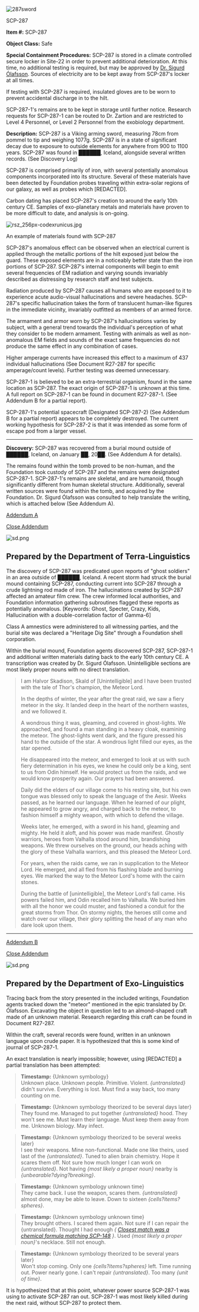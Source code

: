 ![287sword](http://scp-wiki.wdfiles.com/local--files/scp-287/287sword)

SCP-287

**Item #:** SCP-287

**Object Class:** Safe

**Special Containment Procedures:** SCP-287 is stored in a climate controlled secure locker in Site-22 in order to prevent additional deterioration. At this time, no additional testing is required, but may be approved by [Dr. Sigurd Ólafsson](/scp-3609). Sources of electricity are to be kept away from SCP-287's locker at all times.

If testing with SCP-287 is required, insulated gloves are to be worn to prevent accidental discharge in to the hilt.

SCP-287-1's remains are to be kept in storage until further notice. Research requests for SCP-287-1 can be routed to Dr. Zartion and are restricted to Level 4 Personnel, or Level 2 Personnel from the exobiology department.

**Description:** SCP-287 is a Viking arming sword, measuring 78cm from pommel to tip and weighing 1077g. SCP-287 is in a state of significant decay due to exposure to outside elements for anywhere from 900 to 1100 years. SCP-287 was found in ██████, Iceland, alongside several written records. (See Discovery Log)

SCP-287 is comprised primarily of iron, with several potentially anomalous components incorporated into its structure. Several of these materials have been detected by Foundation probes traveling within extra-solar regions of our galaxy, as well as probes which \[REDACTED\].

Carbon dating has placed SCP-287's creation to around the early 10th century CE. Samples of exo-planetary metals and materials have proven to be more difficult to date, and analysis is on-going.

![rsz_256px-codexrunicus.jpg](http://scp-wiki.wdfiles.com/local--files/scp-287/rsz_256px-codexrunicus.jpg)

An example of materials found with SCP-287

SCP-287's anomalous effect can be observed when an electrical current is applied through the metallic portions of the hilt exposed just below the guard. These exposed elements are in a noticeably better state than the iron portions of SCP-287. SCP-287's internal components will begin to emit several frequencies of EM radiation and varying sounds invariably described as distressing by research staff and test subjects.

Radiation produced by SCP-287 causes all humans who are exposed to it to experience acute audio-visual hallucinations and severe headaches. SCP-287's specific hallucination takes the form of translucent human-like figures in the immediate vicinity, invariably outfitted as members of an armed force.

The armament and armor worn by SCP-287's hallucinations varies by subject, with a general trend towards the individual's perception of what they consider to be modern armament. Testing with animals as well as non-anomalous EM fields and sounds of the exact same frequencies do not produce the same effect in any combination of cases.

Higher amperage currents have increased this effect to a maximum of 437 individual hallucinations (See Document R27-287 for specific amperage/count levels). Further testing was deemed unnecessary.

SCP-287-1 is believed to be an extra-terrestrial organism, found in the same location as SCP-287. The exact origin of SCP-287-1 is unknown at this time. A full report on SCP-287-1 can be found in document R27-287-1. (See Addendum B for a partial report).

SCP-287-1's potential spacecraft (Designated SCP-287-2) (See Addendum B for a partial report) appears to be completely destroyed. The current working hypothesis for SCP-287-2 is that it was intended as some form of escape pod from a larger vessel.

* * *

**Discovery:** SCP-287 was recovered from a burial mound outside of ██████, Iceland, on January ██, 20██. (See Addendum A for details).

The remains found within the tomb proved to be non-human, and the Foundation took custody of SCP-287 and the remains were designated SCP-287-1. SCP-287-1's remains are skeletal, and are humanoid, though significantly different from human skeletal structure. Additionally, several written sources were found within the tomb, and acquired by the Foundation. Dr. Sigurd Ólafsson was consulted to help translate the writing, which is attached below (See Addendum A).

[Addendum A](javascript:;)

[Close Addendum](javascript:;)

![sd.png](http://scp-ru.wdfiles.com/local--files/list-of-foundation-s-internal-departments/sd.png)

Prepared by the Department of Terra-Linguistics
-----------------------------------------------

The discovery of SCP-287 was predicated upon reports of "ghost soldiers" in an area outside of ██████, Iceland. A recent storm had struck the burial mound containing SCP-287, conducting current into SCP-287 through a crude lightning rod made of iron. The hallucinations created by SCP-287 affected an amateur film crew. The crew informed local authorities, and Foundation information gathering subroutines flagged these reports as potentially anomalous. \[Keywords: Ghost, Specter, Crazy, Kids, Hallucination with a double-correlation factor of Gamma-6\]

Class A amnestics were administered to all witnessing parties, and the burial site was declared a "Heritage Dig Site" through a Foundation shell corporation.

Within the burial mound, Foundation agents discovered SCP-287, SCP-287-1 and additional written materials dating back to the early 10th century CE. A transcription was created by Dr. Sigurd Ólafsson. Unintelligible sections are most likely proper nouns with no direct translation.

> I am Halvor Skadison, Skald of \[Unintelligible\] and I have been trusted with the tale of Thor's champion, the Meteor Lord.
> 
> In the depths of winter, the year after the great raid, we saw a fiery meteor in the sky. It landed deep in the heart of the northern wastes, and we followed it.
> 
> A wondrous thing it was, gleaming, and covered in ghost-lights. We approached, and found a man standing in a heavy cloak, examining the meteor. The ghost-lights went dark, and the figure pressed his hand to the outside of the star. A wondrous light filled our eyes, as the star opened.
> 
> He disappeared into the meteor, and emerged to look at us with such fiery determination in his eyes, we knew he could only be a king, sent to us from Odin himself. He would protect us from the raids, and we would know prosperity again. Our prayers had been answered.
> 
> Daily did the elders of our village come to his resting site, but his own tongue was blessed only to speak the language of the Aesir. Weeks passed, as he learned our language. When he learned of our plight, he appeared to grow angry, and charged back to the meteor, to fashion himself a mighty weapon, with which to defend the village.
> 
> Weeks later, he emerged, with a sword in his hand, gleaming and mighty. He held it aloft, and his power was made manifest. Ghostly warriors, heroes from Valhalla stood around him, brandishing weapons. We threw ourselves on the ground, our heads aching with the glory of these Valhalla warriors, and this pleased the Meteor Lord.
> 
> For years, when the raids came, we ran in supplication to the Meteor Lord. He emerged, and all fled from his flashing blade and burning eyes. We marked the way to the Meteor Lord's home with the cairn stones.
> 
> During the battle of \[unintelligible\], the Meteor Lord's fall came. His powers failed him, and Odin recalled him to Valhalla. We buried him with all the honor we could muster, and fashioned a conduit for the great storms from Thor. On stormy nights, the heroes still come and watch over our village, their glory splitting the head of any man who dare look upon them.

* * *

[Addendum B](javascript:;)

[Close Addendum](javascript:;)

![sd.png](http://scp-ru.wdfiles.com/local--files/list-of-foundation-s-internal-departments/sd.png)

Prepared by the Department of Exo-Linguistics
---------------------------------------------

Tracing back from the story presented in the included writings, Foundation agents tracked down the "meteor" mentioned in the epic translated by Dr. Ólafsson. Excavating the object in question led to an almond-shaped craft made of an unknown material. Research regarding this craft can be found in Document R27-287.

Within the craft, several records were found, written in an unknown language upon crude paper. It is hypothesized that this is some kind of journal of SCP-287-1.

An exact translation is nearly impossible; however, using \[REDACTED\] a partial translation has been attempted:

> **Timestamp:** {Unknown symbology}  
> Unknown place. Unknown people. Primitive. Violent. _{untranslated}_ didn't survive. Everything is lost. Must find a way back, too many counting on me.

> **Timestamp:** {Unknown symbology theorized to be several days later}  
> They found me. Managed to put together _{untranslated}_ hood. They won't see me. Must learn their language. Must keep them away from me. Unknown biology. May infect.

> **Timestamp:** {Unknown symbology theorized to be several weeks later}  
> I see their weapons. Mine non-functional. Made one like theirs, used last of the _{untranslated}_. Tuned to alien brain chemistry. Hope it scares them off. Not sure how much longer I can work on _{untranslated}_. Not having _{most likely a proper noun}_ nearby is _{unbearable?dying?breaking}_.

> **Timestamp:** {Unknown symbology unknown time}  
> They came back. I use the weapon, scares them. _{untranslated}_ almost done, may be able to leave. Down to sixteen _{cells?items?spheres}_.

> **Timestamp:** {Unknown symbology unknown time}  
> They brought others. I scared them again. Not sure if I can repair the {untranslated}. Thought I had enough _{ [Closest match was a chemical formula matching SCP-148](/scp-148) }_. Used _{most likely a proper noun}_'s necklace. Still not enough.

> **Timestamp:** {Unknown symbology theorized to be several years later}  
> Won't stop coming. Only one _{cells?items?spheres}_ left. Time running out. Power nearly gone. I can't repair _{untranslated}_. Too many _{unit of time}_.

It is hypothesized that at this point, whatever power source SCP-287-1 was using to activate SCP-287 ran out. SCP-287-1 was most likely killed during the next raid, without SCP-287 to protect them.
